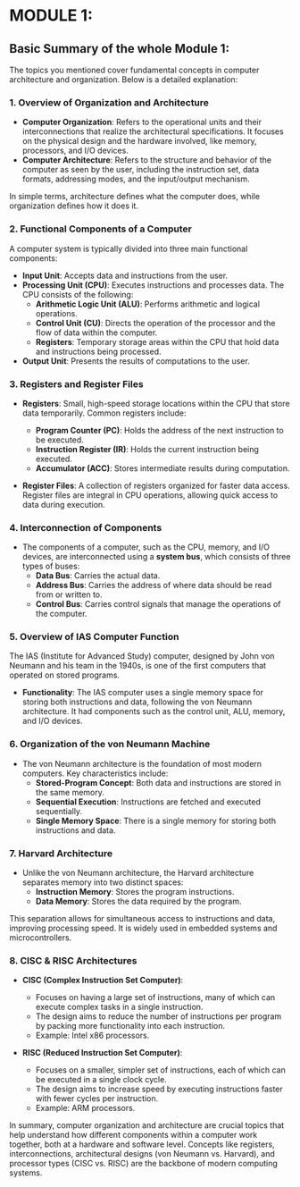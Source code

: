 # MODULE 1:




## Basic Summary of the whole Module 1:
The topics you mentioned cover fundamental concepts in computer architecture and organization. Below is a detailed explanation:

### 1. **Overview of Organization and Architecture**
- **Computer Organization**: Refers to the operational units and their interconnections that realize the architectural specifications. It focuses on the physical design and the hardware involved, like memory, processors, and I/O devices.
- **Computer Architecture**: Refers to the structure and behavior of the computer as seen by the user, including the instruction set, data formats, addressing modes, and the input/output mechanism.

In simple terms, architecture defines what the computer does, while organization defines how it does it.

### 2. **Functional Components of a Computer**
A computer system is typically divided into three main functional components:
- **Input Unit**: Accepts data and instructions from the user.
- **Processing Unit (CPU)**: Executes instructions and processes data. The CPU consists of the following:
  - **Arithmetic Logic Unit (ALU)**: Performs arithmetic and logical operations.
  - **Control Unit (CU)**: Directs the operation of the processor and the flow of data within the computer.
  - **Registers**: Temporary storage areas within the CPU that hold data and instructions being processed.
- **Output Unit**: Presents the results of computations to the user.

### 3. **Registers and Register Files**
- **Registers**: Small, high-speed storage locations within the CPU that store data temporarily. Common registers include:
  - **Program Counter (PC)**: Holds the address of the next instruction to be executed.
  - **Instruction Register (IR)**: Holds the current instruction being executed.
  - **Accumulator (ACC)**: Stores intermediate results during computation.
  
- **Register Files**: A collection of registers organized for faster data access. Register files are integral in CPU operations, allowing quick access to data during execution.

### 4. **Interconnection of Components**
- The components of a computer, such as the CPU, memory, and I/O devices, are interconnected using a **system bus**, which consists of three types of buses:
  - **Data Bus**: Carries the actual data.
  - **Address Bus**: Carries the address of where data should be read from or written to.
  - **Control Bus**: Carries control signals that manage the operations of the computer.

### 5. **Overview of IAS Computer Function**
The IAS (Institute for Advanced Study) computer, designed by John von Neumann and his team in the 1940s, is one of the first computers that operated on stored programs.
- **Functionality**: The IAS computer uses a single memory space for storing both instructions and data, following the von Neumann architecture. It had components such as the control unit, ALU, memory, and I/O devices.

### 6. **Organization of the von Neumann Machine**
- The von Neumann architecture is the foundation of most modern computers. Key characteristics include:
  - **Stored-Program Concept**: Both data and instructions are stored in the same memory.
  - **Sequential Execution**: Instructions are fetched and executed sequentially.
  - **Single Memory Space**: There is a single memory for storing both instructions and data.

### 7. **Harvard Architecture**
- Unlike the von Neumann architecture, the Harvard architecture separates memory into two distinct spaces:
  - **Instruction Memory**: Stores the program instructions.
  - **Data Memory**: Stores the data required by the program.
  
This separation allows for simultaneous access to instructions and data, improving processing speed. It is widely used in embedded systems and microcontrollers.

### 8. **CISC & RISC Architectures**
- **CISC (Complex Instruction Set Computer)**:
  - Focuses on having a large set of instructions, many of which can execute complex tasks in a single instruction.
  - The design aims to reduce the number of instructions per program by packing more functionality into each instruction.
  - Example: Intel x86 processors.

- **RISC (Reduced Instruction Set Computer)**:
  - Focuses on a smaller, simpler set of instructions, each of which can be executed in a single clock cycle.
  - The design aims to increase speed by executing instructions faster with fewer cycles per instruction.
  - Example: ARM processors.

In summary, computer organization and architecture are crucial topics that help understand how different components within a computer work together, both at a hardware and software level. Concepts like registers, interconnections, architectural designs (von Neumann vs. Harvard), and processor types (CISC vs. RISC) are the backbone of modern computing systems.
